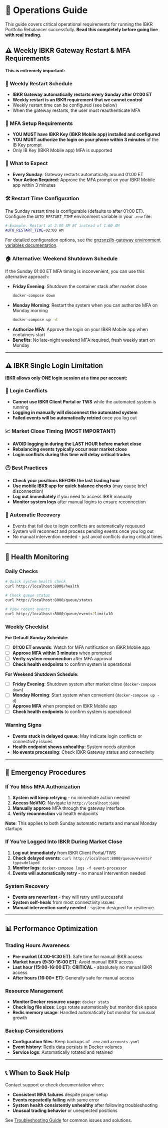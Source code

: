 # 🔧 Operations Guide

This guide covers critical operational requirements for running the IBKR Portfolio Rebalancer successfully. **Read this completely before going live with real trading.**

## ⚠️ Weekly IBKR Gateway Restart & MFA Requirements

**This is extremely important:**

### 🔄 Weekly Restart Schedule
- **IBKR Gateway automatically restarts every Sunday after 01:00 ET**
- **Weekly restart is an IBKR requirement that we cannot control**
- Weekly restart time can be configured (see below)
- When the gateway restarts, the user must reauthenticate MFA

### 📱 MFA Setup Requirements
- **YOU MUST have IBKR Key (IBKR Mobile app) installed and configured**
- **YOU MUST authorize the login on your phone within 3 minutes** of the IB Key prompt
- Only IB Key (IBKR Mobile app) MFA is supported

### 📅 What to Expect
- **Every Sunday**: Gateway restarts automatically around 01:00 ET
- **Your Action Required**: Approve the MFA prompt on your IBKR Mobile app within 3 minutes

### 🛠️ Restart Time Configuration
The Sunday restart time is configurable (defaults to after 01:00 ET). Configure the `AUTO_RESTART_TIME` environment variable in your `.env` file:

```bash
# Example: Restart at 2:00 AM ET instead of 1:00 AM
AUTO_RESTART_TIME=02:00 AM
```

For detailed configuration options, see the [gnzsnz/ib-gateway environment variables documentation](https://github.com/gnzsnz/ib-gateway-docker/blob/master/README.md#environment-variables).

### 🏠 Alternative: Weekend Shutdown Schedule
If the Sunday 01:00 ET MFA timing is inconvenient, you can use this alternative approach:

- **Friday Evening**: Shutdown the container stack after market close
  ```bash
  docker-compose down
  ```
- **Monday Morning**: Restart the system when you can authorize MFA on Monday morning
  ```bash
  docker-compose up -d
  ```
- **Authorize MFA**: Approve the login on your IBKR Mobile app when containers start
- **Benefits**: No late-night weekend MFA required, fresh weekly start on Monday

---

## ⚠️ IBKR Single Login Limitation

**IBKR allows only ONE login session at a time per account:**

### 🚫 Login Conflicts
- **Cannot use IBKR Client Portal or TWS** while the automated system is running
- **Logging in manually will disconnect the automated system**
- **Failed events will be automatically retried** once you log out

### 📈 Market Close Timing (MOST IMPORTANT)
- **AVOID logging in during the LAST HOUR before market close**
- **Rebalancing events typically occur near market close**
- **Login conflicts during this time will delay critical trades**

### 🕐 Best Practices
- **Check your positions BEFORE the last trading hour**
- **Use mobile IBKR app for quick balance checks** (may cause brief disconnection)
- **Log out immediately** if you need to access IBKR manually
- **Monitor system logs** after manual logins to ensure reconnection

### 🔄 Automatic Recovery
- Events that fail due to login conflicts are automatically requeued
- System will reconnect and process pending events once you log out
- No manual intervention needed - just avoid conflicts during critical times

---

## 🏥 Health Monitoring

### Daily Checks
```bash
# Quick system health check
curl http://localhost:8000/health

# Check queue status
curl http://localhost:8000/queue/status

# View recent events
curl http://localhost:8000/queue/events?limit=10
```

### Weekly Checklist
**For Default Sunday Schedule:**
- [ ] **01:00 ET onwards**: Watch for MFA notification on IBKR Mobile app
- [ ] **Approve MFA within 3 minutes** when prompted
- [ ] **Verify system reconnection** after MFA approval
- [ ] **Check health endpoints** to confirm system is operational

**For Weekend Shutdown Schedule:**
- [ ] **Friday Evening**: Shutdown system after market close (`docker-compose down`)
- [ ] **Monday Morning**: Start system when convenient (`docker-compose up -d`)
- [ ] **Approve MFA** when prompted on IBKR Mobile app
- [ ] **Check health endpoints** to confirm system is operational

### Warning Signs
- **Events stuck in delayed queue**: May indicate login conflicts or connectivity issues
- **Health endpoint shows unhealthy**: System needs attention
- **No events processing**: Check IBKR Gateway status and connectivity

---

## 🚨 Emergency Procedures

### If You Miss MFA Authorization
1. **System will keep retrying** - no immediate action needed
2. **Access NoVNC**: Navigate to `http://localhost:6080`
3. **Manually approve** MFA through the gateway interface
4. **Verify reconnection** via health endpoints

**Note**: This applies to both Sunday automatic restarts and manual Monday startups

### If You're Logged Into IBKR During Market Close
1. **Log out immediately** from IBKR Client Portal/TWS
2. **Check delayed events**: `curl http://localhost:8000/queue/events?type=delayed`
3. **Monitor logs**: `docker-compose logs -f event-processor`
4. **Events will automatically retry** - no manual intervention needed

### System Recovery
- **Events are never lost** - they will retry until successful
- **System self-heals** from most connectivity issues
- **Manual intervention rarely needed** - system designed for resilience

---

## 📊 Performance Optimization

### Trading Hours Awareness
- **Pre-market (4:00-9:30 ET)**: Safe time for manual IBKR access
- **Market hours (9:30-16:00 ET)**: Avoid manual IBKR access
- **Last hour (15:00-16:00 ET)**: **CRITICAL** - absolutely no manual IBKR access
- **After hours (16:00+ ET)**: Generally safe for manual access

### Resource Management
- **Monitor Docker resource usage**: `docker stats`
- **Check log file sizes**: Logs rotate automatically but monitor disk space
- **Redis memory usage**: Handled automatically but monitor for unusual growth

### Backup Considerations
- **Configuration files**: Keep backups of `.env` and `accounts.yaml`
- **Event history**: Redis data persists in Docker volumes
- **Service logs**: Automatically rotated and retained

---

## 📞 When to Seek Help

Contact support or check documentation when:
- **Consistent MFA failures** despite proper setup
- **Events repeatedly failing** with same error
- **System health consistently unhealthy** after following troubleshooting
- **Unusual trading behavior** or unexpected positions

See [Troubleshooting Guide](troubleshooting.md) for common issues and solutions.